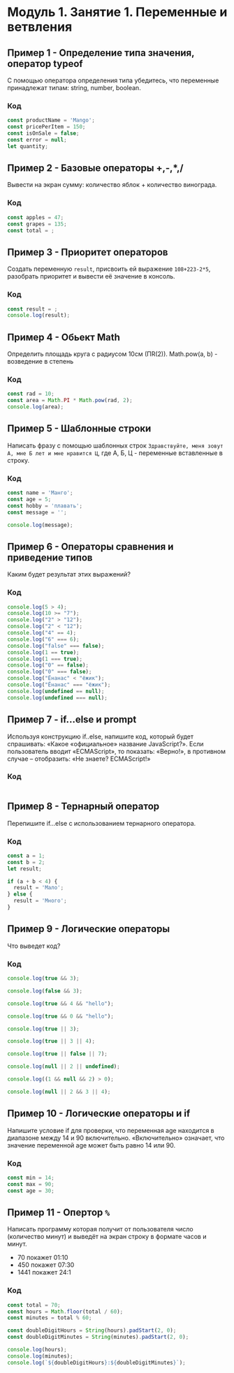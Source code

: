 # Модуль 1. Занятие 1. Переменные и ветвления

## Пример 1 - Определение типа значения, оператор typeof

С помощью оператора определения типа убедитесь, что переменные принадлежат типам: string, number, boolean.

### Код

```js
const productName = 'Mango';
const pricePerItem = 150;
const isOnSale = false;
const error = null;
let quantity;
```

## Пример 2 - Базовые операторы +,-,*,/

Вывести на экран сумму: количество яблок + количество винограда.

### Код

```js
const apples = 47;
const grapes = 135;
const total = ;
```

## Пример 3 - Приоритет операторов

Создать переменную `result`, присвоить ей выражение `108+223-2*5`, разобрать приоритет и вывести её значение в консоль.

### Код

```js
const result = ;
console.log(result);
```

## Пример 4 - Обьект Math

Определить площадь круга с радиусом 10см (ПR(2)). Math.pow(a, b) - возведение в степень

### Код

```js
const rad = 10;
const area = Math.PI * Math.pow(rad, 2);
console.log(area);
```

## Пример 5 - Шаблонные строки

Написать фразу с помощью шаблонных строк `Здравствуйте, меня зовут А, мне Б лет и мне нравится Ц`, где А, Б, Ц - переменные вставленные в строку.

### Код

```js
const name = 'Манго';
const age = 5;
const hobby = 'плавать';
const message = '';

console.log(message);
```

## Пример 6 - Операторы сравнения и приведение типов

Каким будет результат этих выражений?

### Код

```js
console.log(5 > 4);
console.log(10 >= "7");
console.log("2" > "12");
console.log("2" < "12");
console.log("4" == 4);
console.log("6" === 6);
console.log("false" === false);
console.log(1 == true);
console.log(1 === true);
console.log("0" == false);
console.log("0" === false);
console.log("Ёнанас" < "ёжик");
console.log("Ёнанас" === "ёжик");
console.log(undefined == null);
console.log(undefined === null);
```

## Пример 7 - if...else и prompt

Используя конструкцию if..else, напишите код, который будет спрашивать: «Какое «официальное» название JavaScript?». 
Если пользователь вводит «ECMAScript», то показать: «Верно!», в противном случае – отобразить: «Не знаете? ECMAScript!»

### Код

```js
```

## Пример 8 - Тернарный оператор

Перепишите if...else с использованием тернарного оператора.

### Код

```js
const a = 1;
const b = 2;
let result;

if (a + b < 4) {
  result = 'Мало';
} else {
  result = 'Много';
}
```


## Пример 9 - Логические операторы

Что выведет код?

### Код

```js
console.log(true && 3);

console.log(false && 3);

console.log(true && 4 && "hello");

console.log(true && 0 && "hello");

console.log(true || 3);

console.log(true || 3 || 4);

console.log(true || false || 7);

console.log(null || 2 || undefined);

console.log((1 && null && 2) > 0);

console.log(null || 2 && 3 || 4);
```

## Пример 10 - Логические операторы и if

Напишите условие if для проверки, что переменная age находится в диапазоне между 14 и 90 включительно.
«Включительно» означает, что значение переменной age может быть равно 14 или 90.

### Код

```js
const min = 14;
const max = 90;
const age = 30;
```


## Пример 11 - Опертор `%`

Написать программу которая получит от пользователя число (количество минут) и выведёт на экран строку в формате часов и минут.

- 70 покажет 01:10
- 450 покажет 07:30
- 1441 покажет 24:1

### Код

```js
const total = 70;
const hours = Math.floor(total / 60);
const minutes = total % 60;

const doubleDigitHours = String(hours).padStart(2, 0);
const doubleDigitMinutes = String(minutes).padStart(2, 0);

console.log(hours);
console.log(minutes);
console.log(`${doubleDigitHours}:${doubleDigitMinutes}`);
```
